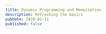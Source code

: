 ```yaml
---
title: Dynamic Programming and Memoisation
description: Refreshing the basics
pubDate: 2020-02-11
published: false
---
```

